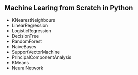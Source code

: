 ## Machine Learing from Scratch in Python

- KNearestNeighbours
- LinearRegression
- LogisticRegression
- DecisionTree
- RandomForest
- NaiveBayes
- SupportVectorMachine
- PrincipalComponentAnalysis
- KMeans
- NeuralNetwork
